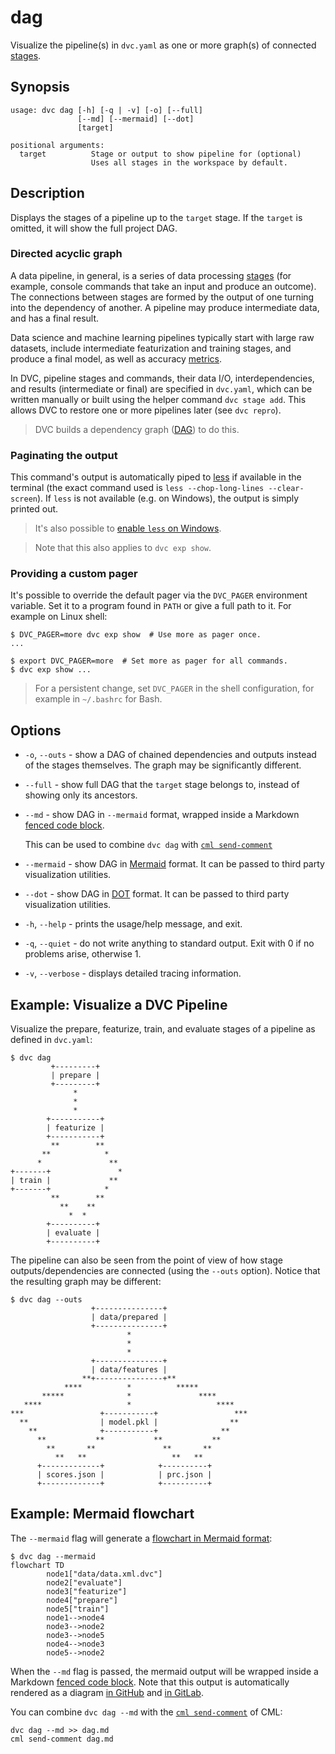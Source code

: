 # dag

Visualize the <abbr>pipeline</abbr>(s) in `dvc.yaml` as one or more graph(s) of
connected [stages](/doc/command-reference/run).

## Synopsis

```usage
usage: dvc dag [-h] [-q | -v] [-o] [--full]
               [--md] [--mermaid] [--dot]
               [target]

positional arguments:
  target          Stage or output to show pipeline for (optional)
                  Uses all stages in the workspace by default.
```

## Description

Displays the stages of a pipeline up to the `target` stage. If the `target` is
omitted, it will show the full project DAG.

### Directed acyclic graph

A data pipeline, in general, is a series of data processing
[stages](/doc/command-reference/run) (for example, console commands that take an
input and produce an outcome). The connections between stages are formed by the
<abbr>output</abbr> of one turning into the <abbr>dependency</abbr> of another.
A pipeline may produce intermediate data, and has a final result.

Data science and machine learning pipelines typically start with large raw
datasets, include intermediate featurization and training stages, and produce a
final model, as well as accuracy [metrics](/doc/command-reference/metrics).

In DVC, pipeline stages and commands, their data I/O, interdependencies, and
results (intermediate or final) are specified in `dvc.yaml`, which can be
written manually or built using the helper command `dvc stage add`. This allows
DVC to restore one or more pipelines later (see `dvc repro`).

> DVC builds a dependency graph
> ([DAG](https://en.wikipedia.org/wiki/Directed_acyclic_graph)) to do this.

### Paginating the output

This command's output is automatically piped to
[less](<https://en.wikipedia.org/wiki/Less_(Unix)>) if available in the terminal
(the exact command used is `less --chop-long-lines --clear-screen`). If `less`
is not available (e.g. on Windows), the output is simply printed out.

> It's also possible to
> [enable `less` on Windows](/doc/user-guide/running-dvc-on-windows#enabling-paging-with-less).

> Note that this also applies to `dvc exp show`.

### Providing a custom pager

It's possible to override the default pager via the `DVC_PAGER` environment
variable. Set it to a program found in `PATH` or give a full path to it. For
example on Linux shell:

```dvc
$ DVC_PAGER=more dvc exp show  # Use more as pager once.
...

$ export DVC_PAGER=more  # Set more as pager for all commands.
$ dvc exp show ...
```

> For a persistent change, set `DVC_PAGER` in the shell configuration, for
> example in `~/.bashrc` for Bash.

## Options

- `-o`, `--outs` - show a DAG of chained dependencies and outputs instead of the
  stages themselves. The graph may be significantly different.

- `--full` - show full DAG that the `target` stage belongs to, instead of
  showing only its ancestors.

- `--md` - show DAG in `--mermaid` format, wrapped inside a Markdown
  [fenced code block](https://www.markdownguide.org/extended-syntax/#fenced-code-blocks).

  This can be used to combine `dvc dag` with
  [`cml send-comment`](https://cml.dev/doc/ref/send-comment)

- `--mermaid` - show DAG in [Mermaid](https://mermaid-js.github.io) format. It
  can be passed to third party visualization utilities.

- `--dot` - show DAG in
  [DOT](<https://en.wikipedia.org/wiki/DOT_(graph_description_language)>)
  format. It can be passed to third party visualization utilities.

- `-h`, `--help` - prints the usage/help message, and exit.

- `-q`, `--quiet` - do not write anything to standard output. Exit with 0 if no
  problems arise, otherwise 1.

- `-v`, `--verbose` - displays detailed tracing information.

## Example: Visualize a DVC Pipeline

Visualize the prepare, featurize, train, and evaluate stages of a pipeline as
defined in `dvc.yaml`:

```dvc
$ dvc dag
         +---------+
         | prepare |
         +---------+
              *
              *
              *
        +-----------+
        | featurize |
        +-----------+
         **        **
       **            *
      *               **
+-------+               *
| train |             **
+-------+            *
         **        **
           **    **
             *  *
        +----------+
        | evaluate |
        +----------+
```

The pipeline can also be seen from the point of view of how stage
outputs/dependencies are connected (using the `--outs` option). Notice that the
resulting graph may be different:

```dvc
$ dvc dag --outs
                  +---------------+
                  | data/prepared |
                  +---------------+
                          *
                          *
                          *
                  +---------------+
                  | data/features |
                **+---------------+**
            ****          *          *****
       *****              *               ****
   ****                   *                   ****
***                 +-----------+                 ***
  **                | model.pkl |                **
    **              +-----------+              **
      **           **           **           **
        **       **               **       **
          **   **                   **   **
      +-------------+            +----------+
      | scores.json |            | prc.json |
      +-------------+            +----------+
```

## Example: Mermaid flowchart

The `--mermaid` flag will generate a
[flowchart in Mermaid format](https://mermaid-js.github.io/mermaid/#/flowchart):

```dvc
$ dvc dag --mermaid
flowchart TD
        node1["data/data.xml.dvc"]
        node2["evaluate"]
        node3["featurize"]
        node4["prepare"]
        node5["train"]
        node1-->node4
        node3-->node2
        node3-->node5
        node4-->node3
        node5-->node2
```

When the `--md` flag is passed, the mermaid output will be wrapped inside a
Markdown
[fenced code block](https://www.markdownguide.org/extended-syntax/#fenced-code-blocks).
Note that this output is automatically rendered as a diagram
[in GitHub](https://github.blog/2022-02-14-include-diagrams-markdown-files-mermaid/)
and [in GitLab](https://docs.gitlab.com/ee/user/markdown.html#mermaid).

<admon type="tip">

You can combine `dvc dag --md` with the
[`cml send-comment`](https://cml.dev/doc/ref/send-comment) of CML:

```dvc
dvc dag --md >> dag.md
cml send-comment dag.md
```

</admon>
